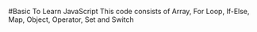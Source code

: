 #Basic To Learn JavaScript
This code consists of Array, For Loop, If-Else, Map, Object, Operator, Set and Switch
